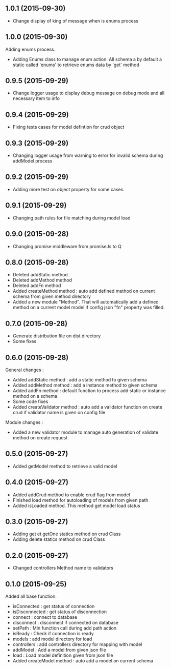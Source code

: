 ## 1.0.1 (2015-09-30)

- Change display of king of message when is enums process

## 1.0.0 (2015-09-30)

Adding enums process.
- Adding Enums class to manage enum action. All schema a by default a static called 'enums' to retrieve enums data by 'get' method

## 0.9.5 (2015-09-29)

- Change logger usage to display debug message on debug mode and all necessary item to info

## 0.9.4 (2015-09-29)

- Fixing tests cases for model defintion for crud object

## 0.9.3 (2015-09-29)

- Changing logger usage from warning to error for invalid schema during addModel process

## 0.9.2 (2015-09-29)

- Adding more test on object property for some cases.

## 0.9.1 (2015-09-29)

- Changing path rules for file matching during model load

## 0.9.0 (2015-09-28)

- Changing promise middleware from promiseJs to Q

## 0.8.0 (2015-09-28)

- Deleted addStatic method
- Deleted addMethod method
- Deleted addFn method
- Added createMethod method : auto add defined method on current schema from given method directory
- Added a new module "Method". That will automatically add a defined method on a current model model if config json "fn" property was filled.

## 0.7.0 (2015-09-28)

- Generate distribution file on dist directory
- Some fixes

## 0.6.0 (2015-09-28)

General changes : 

- Added addStatic method : add a static method to given schema
- Added addMethod method : add a instance method to given schema
- Added addFn method : default function to process add static or instance method on a schema
- Some code fixes
- Added createValidator method : auto add a validator function on create crud if validator name is given on config file

Module changes :

- Added a new validator module to manage auto generation of validate method on create request

## 0.5.0 (2015-09-27)

- Added getModel method to retrieve a valid model

## 0.4.0 (2015-09-27)

- Added addCrud method to enable crud flag from model
- Finished load method for autoloading of models from given path
- Added isLoaded method. This method get model load status 

## 0.3.0 (2015-09-27)

- Adding get et getOne statics method on crud Class
- Adding delete statics method on crud Class

## 0.2.0 (2015-09-27)

- Changed controllers Method name to validators

## 0.1.0 (2015-09-25)

Added all base function.
- isConnected : get status of connection
- isDisconnected : get status of disconnection
- connect : connect to database
- disconnect : disconnect if connected on database
- setPath : Min function call during add path action 
- isReady : Check if connection is ready
- models :  add model directory for load
- controllers : add controllers directory for mapping with model
- addModel : Add a model from given json file
- load : Load model definition given from json file
- Added createModel method : auto add a model on current schema

